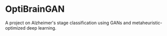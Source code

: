 # OptiBrainGAN
A project on Alzheimer's stage classification using GANs and metaheuristic-optimized deep learning.
